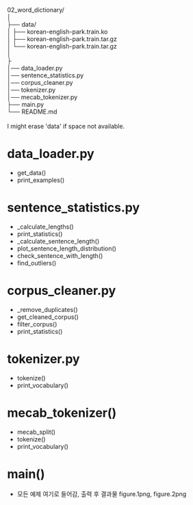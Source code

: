 02_word_dictionary/ <br>
│ <br>
├── data/ <br>
│   ├── korean-english-park.train.ko <br>
│   ├── korean-english-park.train.tar.gz <br>
│   └── korean-english-park.train.tar.gz <br>
│<br>
├<br>
│── data_loader.py <br>
│── sentence_statistics.py <br>
│── corpus_cleaner.py <br>
│── tokenizer.py <br>
│── mecab_tokenizer.py <br>
├── main.py <br>
└── README.md <br>
<br>
I might erase 'data' if space not available. <br>

# data_loader.py
- get_data()
- print_examples()

# sentence_statistics.py
- _calculate_lengths()
- print_statistics()
- _calculate_sentence_length()
- plot_sentence_length_distribution()
- check_sentence_with_length()
- find_outliers()

# corpus_cleaner.py
- _remove_duplicates()
- get_cleaned_corpus()
- filter_corpus()
- print_statistics()

# tokenizer.py
- tokenize()
- print_vocabulary()

# mecab_tokenizer()
- mecab_split()
- tokenize()
- print_vocabulary()

# main()
- 모든 예제 여기로 들어감, 출력 후 결과물 figure.1png, figure.2png
